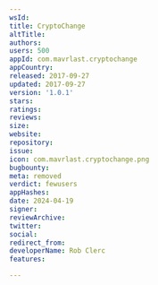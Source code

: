 ```yaml
---
wsId: 
title: CryptoChange
altTitle: 
authors: 
users: 500
appId: com.mavrlast.cryptochange
appCountry: 
released: 2017-09-27
updated: 2017-09-27
version: '1.0.1'
stars: 
ratings: 
reviews: 
size: 
website: 
repository: 
issue: 
icon: com.mavrlast.cryptochange.png
bugbounty: 
meta: removed
verdict: fewusers
appHashes: 
date: 2024-04-19
signer: 
reviewArchive: 
twitter: 
social: 
redirect_from: 
developerName: Rob Clerc
features: 

---
```


